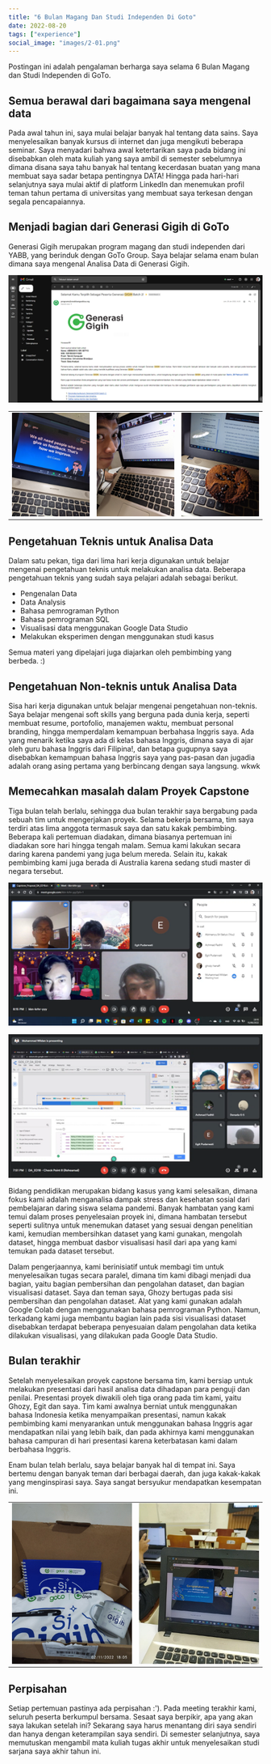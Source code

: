 ```yaml
---
title: "6 Bulan Magang Dan Studi Independen Di Goto"
date: 2022-08-20
tags: ["experience"]
social_image: "images/2-01.png"
---
```


Postingan ini adalah pengalaman berharga saya selama 6 Bulan Magang dan Studi Independen di GoTo.

## Semua berawal dari bagaimana saya mengenal data

Pada awal tahun ini, saya mulai belajar banyak hal tentang data sains. Saya menyelesaikan banyak kursus di internet dan juga mengikuti beberapa seminar. Saya menyadari bahwa awal ketertarikan saya pada bidang ini disebabkan oleh mata kuliah yang saya ambil di semester sebelumnya dimana disana saya tahu banyak hal tentang kecerdasan buatan yang mana membuat saya sadar betapa pentingnya DATA! Hingga pada hari-hari selanjutnya saya mulai aktif di platform LinkedIn dan menemukan profil teman tahun pertama di universitas yang membuat saya terkesan dengan segala pencapaiannya.

## Menjadi bagian dari Generasi Gigih di GoTo

Generasi Gigih merupakan program magang dan studi independen dari YABB, yang berinduk dengan GoTo Group. Saya belajar selama enam bulan dimana saya mengenal Analisa Data di Generasi Gigih.

![](images/2-01.png)

|                      |                      |                      |
| -------------------- | -------------------- | -------------------- |
| ![](images/2-03.png) | ![](images/2-02.png) | ![](images/2-04.png) |

## Pengetahuan Teknis untuk Analisa Data

Dalam satu pekan, tiga dari lima hari kerja digunakan untuk belajar mengenai pengetahuan teknis untuk melakukan analisa data. Beberapa pengetahuan teknis yang sudah saya pelajari adalah sebagai berikut.

- Pengenalan Data
- Data Analysis
- Bahasa pemrograman Python
- Bahasa pemrograman SQL
- Visualisasi data menggunakan Google Data Studio
- Melakukan eksperimen dengan menggunakan studi kasus

Semua materi yang dipelajari juga diajarkan oleh pembimbing yang berbeda. :)

## Pengetahuan Non-teknis untuk Analisa Data

Sisa hari kerja digunakan untuk belajar mengenai pengetahuan non-teknis. Saya belajar mengenai soft skills yang berguna pada dunia kerja, seperti membuat resume, portofolio, manajemen waktu, membuat personal branding, hingga memperdalam kemampuan berbahasa Inggris saya. Ada yang menarik ketika saya ada di kelas bahasa Inggris, dimana saya di ajar oleh guru bahasa Inggris dari Filipina!, dan betapa gugupnya saya disebabkan kemampuan bahasa Inggris saya yang pas-pasan dan jugadia adalah orang asing pertama yang berbincang dengan saya langsung. wkwk

## Memecahkan masalah dalam Proyek Capstone

Tiga bulan telah berlalu, sehingga dua bulan terakhir saya bergabung pada sebuah tim untuk mengerjakan proyek. Selama bekerja bersama, tim saya terdiri atas lima anggota termasuk saya dan satu kakak pembimbing. Beberapa kali pertemuan diadakan, dimana biasanya pertemuan ini diadakan sore hari hingga tengah malam. Semua kami lakukan secara daring karena pandemi yang juga belum mereda. Selain itu, kakak pembimbing kami juga berada di Australia karena sedang studi master di negara tersebut.

![](images/2-05.png)

![](images/2-06.png)

Bidang pendidikan merupakan bidang kasus yang kami selesaikan, dimana fokus kami adalah menganalisa dampak stress dan kesehatan sosial dari pembelajaran daring siswa selama pandemi. Banyak hambatan yang kami temui dalam proses penyelesaian proyek ini, dimana hambatan tersebut seperti sulitnya untuk menemukan dataset yang sesuai dengan penelitian kami, kemudian membersihkan dataset yang kami gunakan, mengolah dataset, hingga membuat dasbor visualisasi hasil dari apa yang kami temukan pada dataset tersebut.

Dalam pengerjaannya, kami berinisiatif untuk membagi tim untuk menyelesaikan tugas secara paralel, dimana tim kami dibagi menjadi dua bagian, yaitu bagian pembersihan dan pengolahan dataset, dan bagian visualisasi dataset. Saya dan teman saya, Ghozy bertugas pada sisi pembersihan dan pengolahan dataset. Alat yang kami gunakan adalah Google Colab dengan menggunakan bahasa pemrograman Python. Namun, terkadang kami juga membantu bagian lain pada sisi visualisasi dataset disebabkan terdapat beberapa penyesuaian dalam pengolahan data ketika dilakukan visualisasi, yang dilakukan pada Google Data Studio.

## Bulan terakhir

Setelah menyelesaikan proyek capstone bersama tim, kami bersiap untuk melakukan presentasi dari hasil analisa data dihadapan para penguji dan penilai. Presentasi proyek diwakili oleh tiga orang pada tim kami, yaitu Ghozy, Egit dan saya. Tim kami awalnya berniat untuk menggunakan bahasa Indonesia ketika menyampaikan presentasi, namun kakak pembimbing kami menyarankan untuk menggunakan bahasa Inggris agar mendapatkan nilai yang lebih baik, dan pada akhirnya kami menggunakan bahasa campuran di hari presentasi karena keterbatasan kami dalam berbahasa Inggris.

Enam bulan telah berlalu, saya belajar banyak hal di tempat ini. Saya bertemu dengan banyak teman dari berbagai daerah, dan juga kakak-kakak yang menginspirasi saya. Saya sangat bersyukur mendapatkan kesempatan ini.

|                       |                       |
| --------------------- | --------------------- |
| ![7](images/2-07.png) | ![8](images/2-08.png) |

## Perpisahan

Setiap pertemuan pastinya ada perpisahan :'). Pada meeting terakhir kami, seluruh peserta berkumpul bersama. Sesaat saya berpikir, apa yang akan saya lakukan setelah ini? Sekarang saya harus menantang diri saya sendiri dan hanya dengan keterampilan saya sendiri. Di semester selanjutnya, saya memutuskan mengambil mata kuliah tugas akhir untuk menyelesaikan studi sarjana saya akhir tahun ini.
